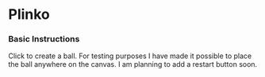 # Plinko

### Basic Instructions
Click to create a ball. For testing purposes I have made it possible to place the ball anywhere on the canvas. I am planning to add a restart button soon.

